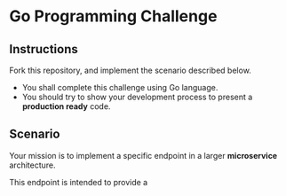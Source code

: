 # Go Programming Challenge

## Instructions

Fork this repository, and implement the scenario described below.

* You shall complete this challenge using Go language.
* You should try to show your development process to present a **production ready** code.


## Scenario

Your mission is to implement a specific endpoint in a larger **microservice** architecture.

This endpoint is intended to provide a 

